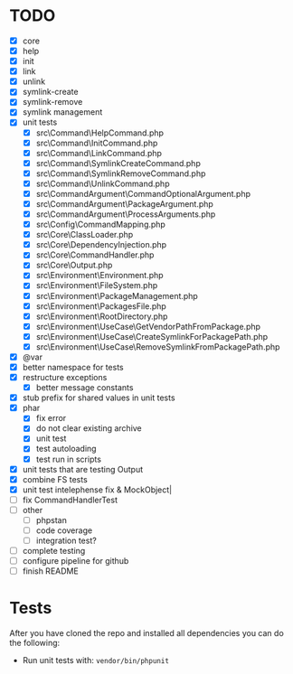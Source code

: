 # TODO
* [x] core
* [x] help
* [x] init
* [x] link
* [x] unlink
* [x] symlink-create
* [x] symlink-remove
* [x] symlink management
* [x] unit tests
    * [x] src\Command\HelpCommand.php
    * [x] src\Command\InitCommand.php
    * [x] src\Command\LinkCommand.php
    * [x] src\Command\SymlinkCreateCommand.php
    * [x] src\Command\SymlinkRemoveCommand.php
    * [x] src\Command\UnlinkCommand.php
    * [x] src\CommandArgument\CommandOptionalArgument.php
    * [x] src\CommandArgument\PackageArgument.php
    * [x] src\CommandArgument\ProcessArguments.php
    * [x] src\Config\CommandMapping.php
    * [x] src\Core\ClassLoader.php
    * [x] src\Core\DependencyInjection.php
    * [x] src\Core\CommandHandler.php
    * [x] src\Core\Output.php
    * [x] src\Environment\Environment.php
    * [x] src\Environment\FileSystem.php
    * [x] src\Environment\PackageManagement.php
    * [x] src\Environment\PackagesFile.php
    * [x] src\Environment\RootDirectory.php
    * [x] src\Environment\UseCase\GetVendorPathFromPackage.php
    * [x] src\Environment\UseCase\CreateSymlinkForPackagePath.php
    * [x] src\Environment\UseCase\RemoveSymlinkFromPackagePath.php
* [x] @var
* [x] better namespace for tests
* [x] restructure exceptions
    * [x] better message constants
* [x] stub prefix for shared values in unit tests
* [x] phar
    * [x] fix error
    * [x] do not clear existing archive
    * [x] unit test
    * [x] test autoloading
    * [x] test run in scripts
* [x] unit tests that are testing Output
* [x] combine FS tests
* [x] unit test intelephense fix & MockObject|
* [ ] fix CommandHandlerTest
* [ ] other
    * [ ] phpstan
    * [ ] code coverage
    * [ ] integration test?
* [ ] complete testing
* [ ] configure pipeline for github
* [ ] finish README

# Tests
After you have cloned the repo and installed all dependencies you can do the following:
* Run unit tests with: `vendor/bin/phpunit`
